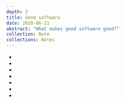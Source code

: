 ```yaml
---
depth: 2
title: Good software
date: 2020-06-21
abstract: "What makes good software good?"
collection: Note
collections: Notes
---
```

- <inter-link href="good-software-is-purposeful" space-before="false"></inter-link>
- <inter-link href="good-software-is-unconscious" space-before="false"></inter-link>
- <inter-link href="good-software-is-fast" space-before="false"></inter-link>
- <inter-link href="good-software-is-reliable" space-before="false"></inter-link>
- <inter-link href="good-software-is-designed-before-being-built" space-before="false"></inter-link>
- <inter-link href="good-software-is-long-lasting" space-before="false"></inter-link>
- <inter-link href="good-software-induces-vsceral-delight" space-before="false"></inter-link>
